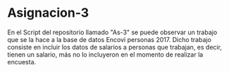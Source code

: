 # Asignacion-3

En el Script del repositorio llamado "As-3" se puede observar un trabajo que se la hace a la base de datos Encovi personas 2017. Dicho trabajo consiste en incluir los datos de salarios a personas que trabajan, es decir, tienen un salario, más no lo incluyeron en el momento de realizar la encuesta.
